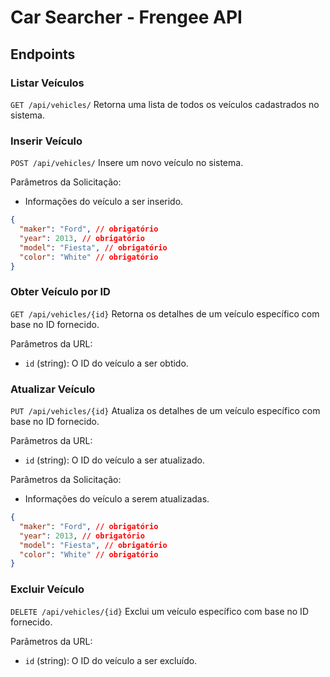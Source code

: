 # Car Searcher - Frengee API

## Endpoints

### Listar Veículos

`GET /api/vehicles/`
Retorna uma lista de todos os veículos cadastrados no sistema.

### Inserir Veículo

`POST /api/vehicles/`
Insere um novo veículo no sistema.

Parâmetros da Solicitação:
-  Informações do veículo a ser inserido.
```json
{
  "maker": "Ford", // obrigatório
  "year": 2013, // obrigatório
  "model": "Fiesta", // obrigatório
  "color": "White" // obrigatório
}
```

### Obter Veículo por ID

`GET /api/vehicles/{id}`
Retorna os detalhes de um veículo específico com base no ID fornecido.

Parâmetros da URL:
- `id` (string): O ID do veículo a ser obtido.

### Atualizar Veículo

`PUT /api/vehicles/{id}`
Atualiza os detalhes de um veículo específico com base no ID fornecido.

Parâmetros da URL:
- `id` (string): O ID do veículo a ser atualizado.

Parâmetros da Solicitação:
- Informações do veículo a serem atualizadas.
```json
{
  "maker": "Ford", // obrigatório
  "year": 2013, // obrigatório
  "model": "Fiesta", // obrigatório
  "color": "White" // obrigatório
}
```

### Excluir Veículo

`DELETE /api/vehicles/{id}`
Exclui um veículo específico com base no ID fornecido.

Parâmetros da URL:
- `id` (string): O ID do veículo a ser excluído.
